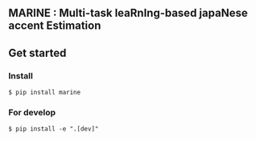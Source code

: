 ## **MARINE** : **M**ulti-task lea**R**n**I**ng-based japa**N**ese accent **E**stimation

## Get started

### Install

```shell
$ pip install marine
```

### For develop

```shell
$ pip install -e ".[dev]"
```
